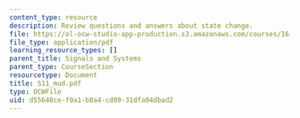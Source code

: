 ```yaml
---
content_type: resource
description: Review questions and answers about state change.
file: https://ol-ocw-studio-app-production.s3.amazonaws.com/courses/16-01-unified-engineering-i-ii-iii-iv-fall-2005-spring-2006/d55648cef0a1b8a4cd0931dfa04dbad2_S11_mud.pdf
file_type: application/pdf
learning_resource_types: []
parent_title: Signals and Systems
parent_type: CourseSection
resourcetype: Document
title: S11_mud.pdf
type: OCWFile
uid: d55648ce-f0a1-b8a4-cd09-31dfa04dbad2
---
```

